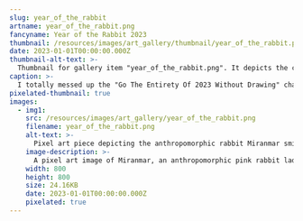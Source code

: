 ```yaml
---
slug: year_of_the_rabbit                                                        # the item's slug
artname: year_of_the_rabbit.png                                                 # the primary file name
fancyname: Year of the Rabbit 2023                                              # the "fancy" name, for when a slug in snake case doesn't cut it
thumbnail: /resources/images/art_gallery/thumbnail/year_of_the_rabbit.png       # location of the image's thumbnail
date: 2023-01-01T00:00:00.000Z                                                  # date of creation (look at file metadata)
thumbnail-alt-text: >-                                                          # the thumbnail's alt text
  Thumbnail for gallery item "year_of_the_rabbit.png". It depicts the character Miran smiling at the viewer.
caption: >-                                                                     # talk about the image here
  I totally messed up the "Go The Entirety Of 2023 Without Drawing" challenge. Miran is fun to draw though, and it's her year anyways.
pixelated-thumbnail: true                                                       # whether the thumbnail should be scaled with nearest neighbour
images:
  - img1:                                                                       # this structure should be repeated for each image
    src: /resources/images/art_gallery/year_of_the_rabbit.png                   # location of the image
    filename: year_of_the_rabbit.png
    alt-text: >-                                                                # the image's alt text
      Pixel art piece depicting the anthropomorphic rabbit Miranmar smiling at the viewer and posing.
    image-description: >-                                                       # an image description (shown below the image)
      A pixel art image of Miranmar, an anthropomorphic pink rabbit lady, in a purple dress with cyan leggings, earrings, and bracelets. She's posing for the camera, smiling and holding up two V signs with her fingers. The background is abstract, featuring grey circles and the text "Year of the Rabbit; MMXXIII (2023)".
    width: 800                                                                  # width of the image in pixels
    height: 800                                                                 # height of the image in pixels
    size: 24.16KB                                                               # size (just go with whatever vscode says)
    date: 2023-01-01T00:00:00.000Z
    pixelated: true                                                             # whether the image should be scaled with nearest neighbour
---
```


